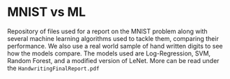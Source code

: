 # MNIST vs ML

Repository of files used for a report on the MNIST problem along with several machine learning algorithms used to tackle them, comparing their performance. We also use a real world sample of hand written digits to see how the models compare. The models used are Log-Regression, SVM, Random Forest, and a modified version of LeNet. More can be read under the `HandwritingFinalReport.pdf`
